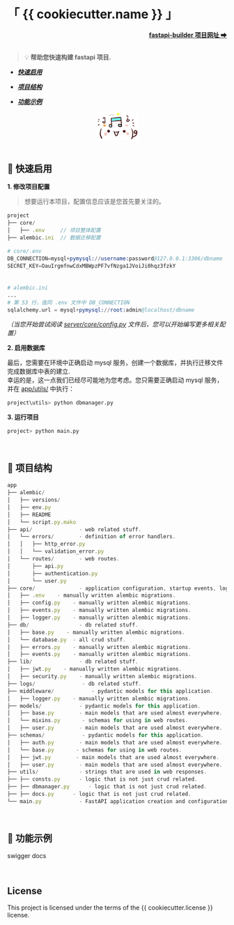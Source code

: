 # 「 {{ cookiecutter.name }} 」

<div align="right">
    <a href="https://github.com/fmw666/fastapi-builder/"><b>fastapi-builder 项目网址 ➡</b></a>
</div>

<br>

> 💡 **帮助您快速构建 fastapi 项目.**

+ ***[快速启用](#-快速启用)***

+ ***[项目结构](#-项目结构)***

+ ***[功能示例](#-功能示例)***

<div align="center">
    <img src="https://github.com/fmw666/my-image-file/blob/master/images/cute/small-cute-8.jpg" width=100>
</div>

<br>

## 🚀 快速启用

**1. 修改项目配置**

> 想要运行本项目，配置信息应该是您首先要关注的。

```js
project
├── core/
│   ├── .env     // 项目整体配置
├── alembic.ini  // 数据迁移配置
```

```s
# core/.env
DB_CONNECTION=mysql+pymysql://username:password@127.0.0.1:3306/dbname
SECRET_KEY=OauIrgmfnwCdxMBWpzPF7vfNzga1JVoiJi0hqz3fzkY


# alembic.ini
...
# 第 53 行，值同 .env 文件中 DB_CONNECTION
sqlalchemy.url = mysql+pymysql://root:admin@localhost/dbname
```
    
*（当您开始尝试阅读 [server/core/config.py](#no-reply) 文件后，您可以开始编写更多相关配置）*

**2. 启用数据库**

最后，您需要在环境中正确启动 mysql 服务，创建一个数据库，并执行迁移文件完成数据库中表的建立.<br>
幸运的是，这一点我们已经尽可能地为您考虑。您只需要正确启动 mysql 服务，并在 [app/utils/](#no-reply) 中执行：

```sh
project\utils> python dbmanager.py
```

**3. 运行项目**

```sh
project> python main.py
```

<br>

## 📌 项目结构

```js
app
├── alembic/
│   ├── versions/
│   ├── env.py
│   ├── README
│   └── script.py.mako
├── api/               - web related stuff.
│   └── errors/        - definition of error handlers.
│   │   ├── http_error.py
│   │   └── validation_error.py
│   └── routes/        - web routes.
│       ├── api.py
│       ├── authentication.py
│       └── user.py
├── core/              - application configuration, startup events, logging.
│   ├── .env    - manually written alembic migrations.
│   ├── config.py    - manually written alembic migrations.
│   ├── events.py    - manually written alembic migrations.
│   ├── logger.py    - manually written alembic migrations.
├── db/                - db related stuff.
│   ├── base.py    - manually written alembic migrations.
│   └── database.py  - all crud stuff.
│   ├── errors.py    - manually written alembic migrations.
│   ├── events.py    - manually written alembic migrations.
├── lib/               - db related stuff.
│   ├── jwt.py    - manually written alembic migrations.
│   ├── security.py    - manually written alembic migrations.
├── logs/               - db related stuff.
├── middleware/            - pydantic models for this application.
│   ├── logger.py    - manually written alembic migrations.
├── models/            - pydantic models for this application.
│   ├── base.py        - main models that are used almost everywhere.
│   └── mixins.py       - schemas for using in web routes.
│   ├── user.py        - main models that are used almost everywhere.
├── schemas/            - pydantic models for this application.
│   ├── auth.py        - main models that are used almost everywhere.
│   └── base.py       - schemas for using in web routes.
│   ├── jwt.py        - main models that are used almost everywhere.
│   ├── user.py        - main models that are used almost everywhere.
├── utils/             - strings that are used in web responses.
├── ├── consts.py      - logic that is not just crud related.
├── ├── dbmanager.py      - logic that is not just crud related.
├── ├── docs.py      - logic that is not just crud related.
└── main.py            - FastAPI application creation and configuration.
```

<br>

## 💬 功能示例

swigger docs

<br>

## License

This project is licensed under the terms of the {{ cookiecutter.license }} license.
